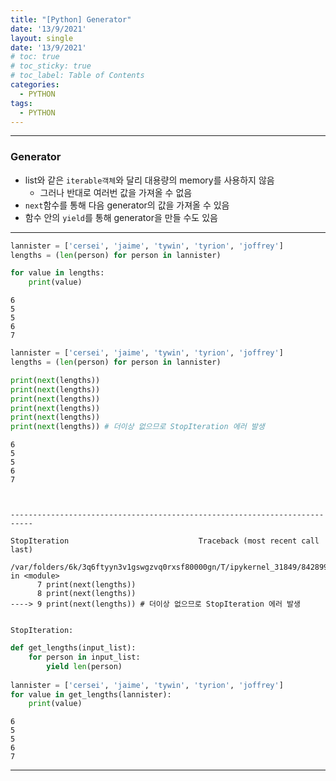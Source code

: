```yaml
---
title: "[Python] Generator"
date: '13/9/2021'
layout: single
date: '13/9/2021'
# toc: true
# toc_sticky: true
# toc_label: Table of Contents
categories:
  - PYTHON
tags:
  - PYTHON
---
```



---
### Generator
* list와 같은 ```iterable객체```와 달리 대용량의 memory를 사용하지 않음
     * 그러나 반대로 여러번 값을 가져올 수 없음
* ```next```함수를 통해 다음 generator의 값을 가져올 수 있음
* 함수 안의 ```yield```를 통해 generator을 만들 수도 있음

---


```python
lannister = ['cersei', 'jaime', 'tywin', 'tyrion', 'joffrey']
lengths = (len(person) for person in lannister)

for value in lengths:
    print(value)
```

    6
    5
    5
    6
    7



```python
lannister = ['cersei', 'jaime', 'tywin', 'tyrion', 'joffrey']
lengths = (len(person) for person in lannister)

print(next(lengths))
print(next(lengths))
print(next(lengths))
print(next(lengths))
print(next(lengths))
print(next(lengths)) # 더이상 없으므로 StopIteration 에러 발생
```

    6
    5
    5
    6
    7



    ---------------------------------------------------------------------------

    StopIteration                             Traceback (most recent call last)

    /var/folders/6k/3q6ftyyn3v1gswgzvq0rxsf80000gn/T/ipykernel_31849/842899953.py in <module>
          7 print(next(lengths))
          8 print(next(lengths))
    ----> 9 print(next(lengths)) # 더이상 없으므로 StopIteration 에러 발생
    

    StopIteration: 



```python
def get_lengths(input_list):
    for person in input_list:
        yield len(person)
        
lannister = ['cersei', 'jaime', 'tywin', 'tyrion', 'joffrey']
for value in get_lengths(lannister):
    print(value)
```

    6
    5
    5
    6
    7

---